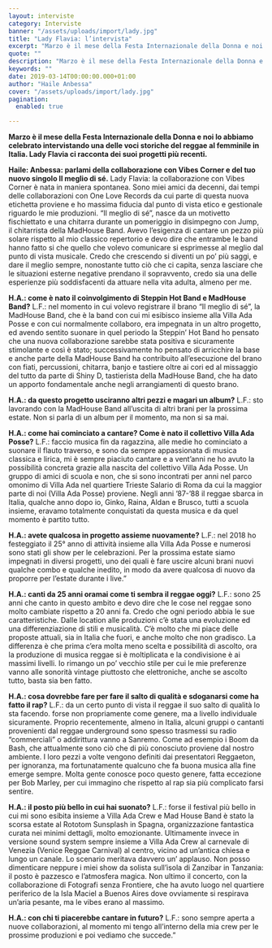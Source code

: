 ```yaml
---
layout: interviste
category: Interviste
banner: "/assets/uploads/import/lady.jpg"
title: "Lady Flavia: l’intervista"
excerpt: "Marzo è il mese della Festa Internazionale della Donna e noi lo abbiamo celebrato intervistando una delle voci storiche del reggae al femminile in Italia. Lady Flavia ci racconta dei suoi progetti più recenti. Haile: Anbessa: parlami della collaborazione con Vibes Corner e del tuo nuovo singolo Il meglio di sé. Lady Flavia: la collaborazione…"
quote: ""
description: "Marzo è il mese della Festa Internazionale della Donna e noi lo abbiamo celebrato intervistando una delle voci storiche del reggae al femminile in Italia. Lady Flavia ci racconta dei suoi progetti più recenti. Haile: Anbessa: parlami della collaborazione con Vibes Corner e del tuo nuovo singolo Il meglio di sé. Lady Flavia: la collaborazione…"
keywords: ""
date: 2019-03-14T00:00:00.000+01:00
author: "Haile Anbessa"
cover: "/assets/uploads/import/lady.jpg"
pagination:
  enabled: true

---
```


**Marzo è il mese della Festa Internazionale della Donna e noi lo abbiamo celebrato intervistando una delle voci storiche del reggae al femminile in Italia. Lady Flavia ci racconta dei suoi progetti più recenti.**

**Haile: Anbessa: parlami della collaborazione con Vibes Corner e del tuo nuovo singolo Il meglio di sé.** 
Lady Flavia: la collaborazione con Vibes Corner è nata in maniera spontanea. Sono miei amici da decenni, dai tempi delle collaborazioni con One Love Records da cui parte di questa nuova etichetta proviene e ho massima fiducia dal punto di vista etico e gestionale riguardo le mie produzioni. “Il meglio di sé”, nasce da un motivetto fischiettato e una chitarra durante un pomeriggio in disimpegno con Jump, il chitarrista della MadHouse Band. Avevo l’esigenza di cantare un pezzo più solare rispetto al mio classico repertorio e devo dire che entrambe le band hanno fatto si che quello che volevo comunicare si esprimesse al meglio dal punto di vista musicale. Credo che crescendo si diventi un po’ più saggi, e dare il meglio sempre, nonostante tutto ciò che ci capita, senza lasciare che le situazioni esterne negative prendano il sopravvento, credo sia una delle esperienze più soddisfacenti da attuare nella vita adulta, almeno per me.

**H.A.: come è nato il coinvolgimento di Steppin Hot Band e MadHouse Band?** 
L.F.: nel momento in cui volevo registrare il brano “Il meglio di sé”, la MadHouse Band, che è la band con cui mi esibisco insieme alla Villa Ada Posse e con cui normalmente collaboro, era impegnata in un altro progetto, ed avendo sentito suonare in quel periodo la Steppin’ Hot Band ho pensato che una nuova collaborazione sarebbe stata positiva e sicuramente stimolante e così è stato; successivamente ho pensato di arricchire la base e anche parte della MadHouse Band ha contribuito all’esecuzione del brano con fiati, percussioni, chitarra, banjo e tastiere oltre ai cori ed al missaggio del tutto da parte di Shiny D, tastierista della MadHouse Band, che ha dato un apporto fondamentale anche negli arrangiamenti di questo brano.

**H.A.: da questo progetto usciranno altri pezzi e magari un album?** 
L.F.: sto lavorando con la MadHouse Band all’uscita di altri brani per la prossima estate. Non si parla di un album per il momento, ma non si sa mai.

**H.A.: come hai cominciato a cantare? Come è nato il collettivo Villa Ada Posse?** 
L.F.: faccio musica fin da ragazzina, alle medie ho cominciato a suonare il flauto traverso, e sono da sempre appassionata di musica classica e lirica, mi è sempre piaciuto cantare e a vent’anni ne ho avuto la possibilità concreta grazie alla nascita del collettivo Villa Ada Posse. Un gruppo di amici di scuola e non, che si sono incontrati per anni nel parco omonimo di Villa Ada nel quartiere Trieste Salario di Roma da cui la maggior parte di noi (Villa Ada Posse) proviene. Negli anni ’87-’88 il reggae sbarca in Italia, qualche anno dopo io, Ginko, Raina, Aldan e Brusco, tutti a scuola insieme, eravamo totalmente conquistati da questa musica e da quel momento è partito tutto.

**H.A.: avete qualcosa in progetto assieme nuovamente?** 
L.F.: nel 2018 ho festeggiato il 25° anno di attività insieme alla Villa Ada Posse e numerosi sono stati gli show per le celebrazioni. Per la prossima estate siamo impegnati in diversi progetti, uno dei quali è fare uscire alcuni brani nuovi qualche combo e qualche inedito, in modo da avere qualcosa di nuovo da proporre per l’estate durante i live.”

**H.A.: canti da 25 anni oramai come ti sembra il reggae oggi?** 
L.F.: sono 25 anni che canto in questo ambito e devo dire che le cose nel reggae sono molto cambiate rispetto a 20 anni fa. Credo che ogni periodo abbia le sue caratteristiche. Dalle location alle produzioni c’è stata una evoluzione ed una differenziazione di stili e musicalità. C’è molto che mi piace delle proposte attuali, sia in Italia che fuori, e anche molto che non gradisco. La differenza è che prima c’era molta meno scelta e possibilità di ascolto, ora la produzione di musica reggae si è moltiplicata e la condivisione è ai massimi livelli. Io rimango un po’ vecchio stile per cui le mie preferenze vanno alle sonorità vintage piuttosto che elettroniche, anche se ascolto tutto, basta sia ben fatto.

**H.A.: cosa dovrebbe fare per fare il salto di qualità e sdoganarsi come ha fatto il rap?** 
L.F.: da un certo punto di vista il reggae il suo salto di qualità lo sta facendo. forse non propriamente come genere, ma a livello individuale sicuramente. Proprio recentemente, almeno in Italia, alcuni gruppi o cantanti provenienti dal reggae underground sono spesso trasmessi su radio “commerciali” o addirittura vanno a Sanremo. Come ad esempio i Boom da Bash, che attualmente sono ciò che di più conosciuto proviene dal nostro ambiente. I loro pezzi a volte vengono definiti dai presentatori Reggaeton, per ignoranza, ma fortunatamente qualcuno che fa buona musica alla fine emerge sempre. Molta gente conosce poco questo genere, fatta eccezione per Bob Marley, per cui immagino che rispetto al rap sia più complicato farsi sentire.

**H.A.: il posto più bello in cui hai suonato?** 
L.F.: forse il festival più bello in cui mi sono esibita insieme a Villa Ada Crew e Mad House Band è stato la scorsa estate al Rototom Sunsplash in Spagna, organizzazione fantastica curata nei minimi dettagli, molto emozionante. Ultimamente invece in versione sound system sempre insieme a Villa Ada Crew al carnevale di Venezia (Venice Reggae Carnival) al centro, vicino ad un’antica chiesa e lungo un canale. Lo scenario meritava davvero un’ applauso. Non posso dimenticare neppure i miei show da solista sull’isola di Zanzibar in Tanzania: il posto è pazzesco e l’atmosfera magica. Non ultimo il concerto, con la collaborazione di Fotografi senza Frontiere, che ha avuto luogo nel quartiere periferico de la Isla Maciel a Buenos Aires dove ovviamente si respirava un’aria pesante, ma le vibes erano al massimo.

**H.A.: con chi ti piacerebbe cantare in futuro?** 
L.F.: sono sempre aperta a nuove collaborazioni, al momento mi tengo all’interno della mia crew per le prossime produzioni e poi vediamo che succede.”